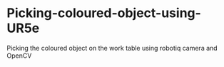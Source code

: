# Picking-coloured-object-using-UR5e
Picking the coloured object on the work table using robotiq camera and OpenCV
